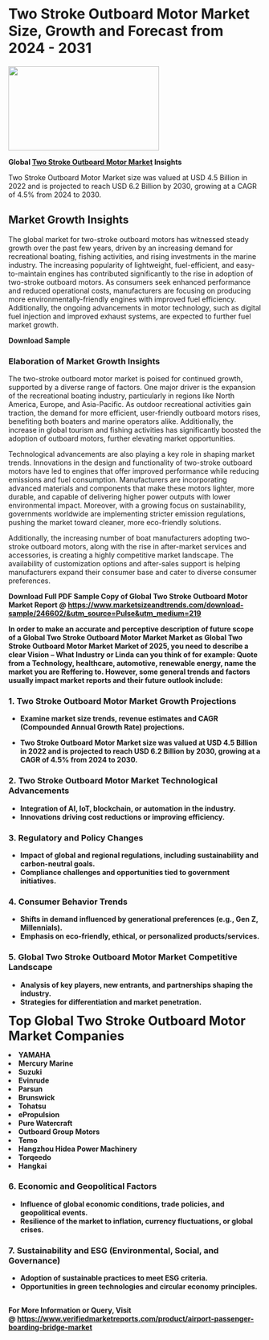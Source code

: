 <H1>Two Stroke Outboard Motor Market Size, Growth and Forecast from 2024 - 2031</H1><img class="aligncenter size-medium wp-image-584254" src="https://thirdeyenews.in/wp-content/uploads/2024/09/Global-Market-Research-300x168.jpeg" alt="" width="300" height="168" /><p><strong>Global&nbsp;<a href="https://www.marketsizeandtrends.com/download-sample/246602/&amp;utm_source=Pulse&amp;utm_medium=219">Two Stroke Outboard Motor Market</a> Insights</strong></p><p>Two Stroke Outboard Motor Market size was valued at USD 4.5 Billion in 2022 and is projected to reach USD 6.2 Billion by 2030, growing at a CAGR of 4.5% from 2024 to 2030.</p><p><h2>Market Growth Insights</h2> <p>The global market for two-stroke outboard motors has witnessed steady growth over the past few years, driven by an increasing demand for recreational boating, fishing activities, and rising investments in the marine industry. The increasing popularity of lightweight, fuel-efficient, and easy-to-maintain engines has contributed significantly to the rise in adoption of two-stroke outboard motors. As consumers seek enhanced performance and reduced operational costs, manufacturers are focusing on producing more environmentally-friendly engines with improved fuel efficiency. Additionally, the ongoing advancements in motor technology, such as digital fuel injection and improved exhaust systems, are expected to further fuel market growth.</p> <p><strong>Download Sample</strong></p> <h3>Elaboration of Market Growth Insights</h3> <p>The two-stroke outboard motor market is poised for continued growth, supported by a diverse range of factors. One major driver is the expansion of the recreational boating industry, particularly in regions like North America, Europe, and Asia-Pacific. As outdoor recreational activities gain traction, the demand for more efficient, user-friendly outboard motors rises, benefiting both boaters and marine operators alike. Additionally, the increase in global tourism and fishing activities has significantly boosted the adoption of outboard motors, further elevating market opportunities.</p> <p>Technological advancements are also playing a key role in shaping market trends. Innovations in the design and functionality of two-stroke outboard motors have led to engines that offer improved performance while reducing emissions and fuel consumption. Manufacturers are incorporating advanced materials and components that make these motors lighter, more durable, and capable of delivering higher power outputs with lower environmental impact. Moreover, with a growing focus on sustainability, governments worldwide are implementing stricter emission regulations, pushing the market toward cleaner, more eco-friendly solutions.</p> <p>Additionally, the increasing number of boat manufacturers adopting two-stroke outboard motors, along with the rise in after-market services and accessories, is creating a highly competitive market landscape. The availability of customization options and after-sales support is helping manufacturers expand their consumer base and cater to diverse consumer preferences.</p> <p><strong></p><p><span class=""><strong>Download Full PDF Sample Copy of Global Two Stroke Outboard Motor Market Report</strong> @ <a href="https://www.marketsizeandtrends.com/download-sample/246602/&amp;utm_source=Pulse&amp;utm_medium=219" target="_blank">https://www.marketsizeandtrends.com/download-sample/246602/&amp;utm_source=Pulse&amp;utm_medium=219</a></span></p><p>In order to make an accurate and perceptive description of future scope of a Global&nbsp;Two Stroke Outboard Motor Market Market as Global&nbsp;Two Stroke Outboard Motor Market Market of 2025, you need to describe a clear Vision &ndash; What Industry or Linda can you think of for example: Quote from a Technology, healthcare, automotive, renewable energy, name the market you are Reffering to. However, some general trends and factors usually impact market reports and their future outlook include:</p><h3>1.&nbsp;<strong>Two Stroke Outboard Motor Market Growth Projections</strong></h3><ul><li>Examine market size trends, revenue estimates and CAGR (Compounded Annual Growth Rate) projections.</li><li><p>Two Stroke Outboard Motor Market size was valued at USD 4.5 Billion in 2022 and is projected to reach USD 6.2 Billion by 2030, growing at a CAGR of 4.5% from 2024 to 2030.</p></li></ul><h3>2.&nbsp;<strong>Two Stroke Outboard Motor Market Technological Advancements</strong></h3><ul><li>Integration of AI, IoT, blockchain, or automation in the industry.</li><li>Innovations driving cost reductions or improving efficiency.</li></ul><h3>3.&nbsp;<strong>Regulatory and Policy Changes</strong></h3><ul><li>Impact of global and regional regulations, including sustainability and carbon-neutral goals.</li><li>Compliance challenges and opportunities tied to government initiatives.</li></ul><h3>4.&nbsp;<strong>Consumer Behavior Trends</strong></h3><ul><li>Shifts in demand influenced by generational preferences (e.g., Gen Z, Millennials).</li><li>Emphasis on eco-friendly, ethical, or personalized products/services.</li></ul><h3>5.&nbsp;<strong>Global Two Stroke Outboard Motor Market Competitive Landscape</strong></h3><ul><li>Analysis of key players, new entrants, and partnerships shaping the industry.</li><li>Strategies for differentiation and market penetration.</li></ul><p data-pm-slice="1 1 []"><span style="color: inherit; font-family: inherit; font-size: 25px;">Top Global Two Stroke Outboard Motor Market Companies</span></p><div class="" data-test-id=""><p><li>YAMAHA</li><li> Mercury Marine</li><li> Suzuki</li><li> Evinrude</li><li> Parsun</li><li> Brunswick</li><li> Tohatsu</li><li> ePropulsion</li><li> Pure Watercraft</li><li> Outboard Group Motors</li><li> Temo</li><li> Hangzhou Hidea Power Machinery</li><li> Torqeedo</li><li> Hangkai</li></p></div><h3>6.&nbsp;<strong>Economic and Geopolitical Factors</strong></h3><ul><li>Influence of global economic conditions, trade policies, and geopolitical events.</li><li>Resilience of the market to inflation, currency fluctuations, or global crises.</li></ul><h3>7.&nbsp;<strong>Sustainability and ESG (Environmental, Social, and Governance)</strong></h3><ul><li>Adoption of sustainable practices to meet ESG criteria.</li><li>Opportunities in green technologies and circular economy principles.</li></ul><h2><strong style="font-size: 14px;">For More Information or Query, Visit @&nbsp;</strong><a style="background-color: #ffffff; font-size: 14px;" href="https://www.marketsizeandtrends.com/report/two-stroke-outboard-motor-market/" target="_blank">https://www.verifiedmarketreports.com/product/airport-passenger-boarding-bridge-market</a></h2>
